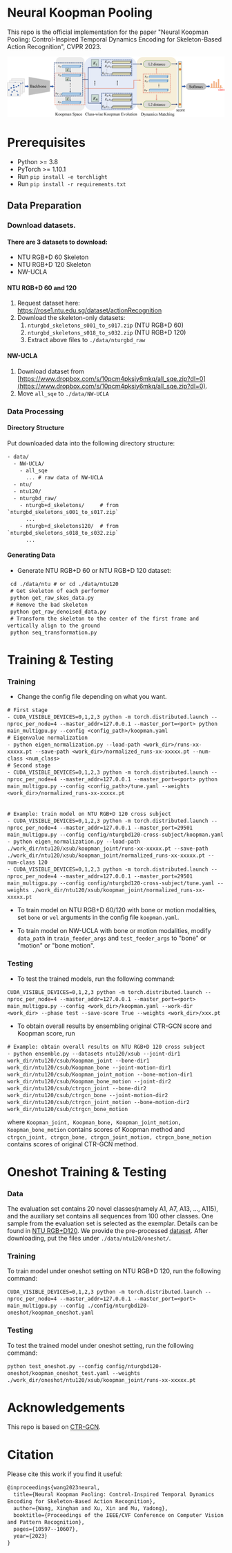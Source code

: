 # Neural Koopman Pooling
This repo is the official implementation for the paper "Neural Koopman Pooling: Control-Inspired Temporal Dynamics Encoding for Skeleton-Based Action Recognition", CVPR 2023.

![image](src/overall.png)

# Prerequisites

- Python >= 3.8
- PyTorch >= 1.10.1
- Run `pip install -e torchlight` 
- Run `pip install -r requirements.txt`

## Data Preparation

### Download datasets.

#### There are 3 datasets to download:

- NTU RGB+D 60 Skeleton
- NTU RGB+D 120 Skeleton
- NW-UCLA

#### NTU RGB+D 60 and 120

1. Request dataset here: https://rose1.ntu.edu.sg/dataset/actionRecognition
2. Download the skeleton-only datasets:
   1. `nturgbd_skeletons_s001_to_s017.zip` (NTU RGB+D 60)
   2. `nturgbd_skeletons_s018_to_s032.zip` (NTU RGB+D 120)
   3. Extract above files to `./data/nturgbd_raw`

#### NW-UCLA

1. Download dataset from [https://www.dropbox.com/s/10pcm4pksjy6mkq/all_sqe.zip?dl=0](https://www.dropbox.com/s/10pcm4pksjy6mkq/all_sqe.zip?dl=0).
2. Move `all_sqe` to `./data/NW-UCLA`

### Data Processing

#### Directory Structure

Put downloaded data into the following directory structure:

```
- data/
  - NW-UCLA/
    - all_sqe
      ... # raw data of NW-UCLA
  - ntu/
  - ntu120/
  - nturgbd_raw/
    - nturgb+d_skeletons/     # from `nturgbd_skeletons_s001_to_s017.zip`
      ...
    - nturgb+d_skeletons120/  # from `nturgbd_skeletons_s018_to_s032.zip`
      ...
```

#### Generating Data

- Generate NTU RGB+D 60 or NTU RGB+D 120 dataset:

```
 cd ./data/ntu # or cd ./data/ntu120
 # Get skeleton of each performer
 python get_raw_skes_data.py
 # Remove the bad skeleton 
 python get_raw_denoised_data.py
 # Transform the skeleton to the center of the first frame and vertically align to the ground
 python seq_transformation.py
```


# Training & Testing

### Training

- Change the config file depending on what you want.
```
# First stage
- CUDA_VISIBLE_DEVICES=0,1,2,3 python -m torch.distributed.launch --nproc_per_node=4 --master_addr=127.0.0.1 --master_port=<port> python main_multigpu.py --config <config_path>/koopman.yaml
# Eigenvalue normalization
- python eigen_normalization.py --load-path <work_dir>/runs-xx-xxxxx.pt --save-path <work_dir>/normalized_runs-xx-xxxxx.pt --num-class <num_class>
# Second stage
- CUDA_VISIBLE_DEVICES=0,1,2,3 python -m torch.distributed.launch --nproc_per_node=4 --master_addr=127.0.0.1 --master_port=<port> python main_multigpu.py --config <config_path>/tune.yaml --weights <work_dir>/normalized_runs-xx-xxxxx.pt


# Example: train model on NTU RGB+D 120 cross subject
- CUDA_VISIBLE_DEVICES=0,1,2,3 python -m torch.distributed.launch --nproc_per_node=4 --master_addr=127.0.0.1 --master_port=29501 main_multigpu.py --config config/nturgbd120-cross-subject/koopman.yaml
- python eigen_normalization.py --load-path ./work_dir/ntu120/xsub/koopman_joint/runs-xx-xxxxx.pt --save-path ./work_dir/ntu120/xsub/koopman_joint/normalized_runs-xx-xxxxx.pt --num-class 120
- CUDA_VISIBLE_DEVICES=0,1,2,3 python -m torch.distributed.launch --nproc_per_node=4 --master_addr=127.0.0.1 --master_port=29501 main_multigpu.py --config config/nturgbd120-cross-subject/tune.yaml --weights ./work_dir/ntu120/xsub/koopman_joint/normalized_runs-xx-xxxxx.pt
```

- To train model on NTU RGB+D 60/120 with bone or motion modalities, set `bone` or `vel` arguments in the config file `koopman.yaml`.

- To train model on NW-UCLA with bone or motion modalities, modify `data_path` in `train_feeder_args` and `test_feeder_args` to "bone" or "motion" or "bone motion".


### Testing

- To test the trained models, run the following command:
```
CUDA_VISIBLE_DEVICES=0,1,2,3 python -m torch.distributed.launch --nproc_per_node=4 --master_addr=127.0.0.1 --master_port=<port> main_multigpu.py --config <work_dir>/koopman.yaml --work-dir <work_dir> --phase test --save-score True --weights <work_dir>/xxx.pt
```

- To obtain overall results by ensembling original CTR-GCN score and Koopman score, run 
```
# Example: obtain overall results on NTU RGB+D 120 cross subject
- python ensemble.py --datasets ntu120/xsub --joint-dir1 work_dir/ntu120/csub/Koopman_joint --bone-dir1 work_dir/ntu120/csub/Koopman_bone --joint-motion-dir1 work_dir/ntu120/csub/Koopman_joint_motion --bone-motion-dir1 work_dir/ntu120/csub/Koopman_bone_motion --joint-dir2 work_dir/ntu120/csub/ctrgcn_joint --bone-dir2 work_dir/ntu120/csub/ctrgcn_bone --joint-motion-dir2 work_dir/ntu120/csub/ctrgcn_joint_motion --bone-motion-dir2 work_dir/ntu120/csub/ctrgcn_bone_motion
```
where ``Koopman_joint, Koopman_bone, Koopman_joint_motion, Koopman_bone_motion`` contains scores of Koopman method and ``ctrgcn_joint, ctrgcn_bone, ctrgcn_joint_motion, ctrgcn_bone_motion`` contains scores of original CTR-GCN method.

# Oneshot Training & Testing

### Data
The evaluation set contains 20 novel classes(namely A1, A7, A13, ..., A115), and the auxiliary set contains all sequences from 100 other classes. 
One sample from the evaluation set is selected as the exemplar. Details can be found in [NTU RGB+D120](https://github.com/shahroudy/NTURGB-D). We provide the pre-processed [dataset](https://pan.baidu.com/s/1Kkw0F1x9Pk5U3RwUEwYBCg?pwd=6r51).
After downloading, put the files under ``./data/ntu120/oneshot/``.

### Training
To train model under oneshot setting on NTU RGB+D 120, run the following command:
```
CUDA_VISIBLE_DEVICES=0,1,2,3 python -m torch.distributed.launch --nproc_per_node=4 --master_addr=127.0.0.1 --master_port=<port> main_multigpu.py --config ./config/nturgbd120-oneshot/koopman_oneshot.yaml
```

### Testing
To test the trained model under oneshot setting, run the following command:
```
python test_oneshot.py --config config/nturgbd120-oneshot/koopman_oneshot_test.yaml --weights ./work_dir/oneshot/ntu120/xsub/koopman_joint/runs-xx-xxxxx.pt
```

# Acknowledgements
This repo is based on [CTR-GCN](https://github.com/Uason-Chen/CTR-GCN).

# Citation

Please cite this work if you find it useful:
```
@inproceedings{wang2023neural,
  title={Neural Koopman Pooling: Control-Inspired Temporal Dynamics Encoding for Skeleton-Based Action Recognition},
  author={Wang, Xinghan and Xu, Xin and Mu, Yadong},
  booktitle={Proceedings of the IEEE/CVF Conference on Computer Vision and Pattern Recognition},
  pages={10597--10607},
  year={2023}
}
```
